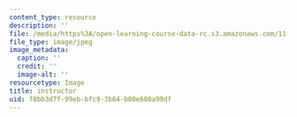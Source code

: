 ```yaml
---
content_type: resource
description: ''
file: /media/https%3A/open-learning-course-data-rc.s3.amazonaws.com/11-127j-computer-games-and-simulations-for-education-and-exploration-spring-2015/f0bb3d7f99ebbfc93b64b08e680a99df_instructor.JPG
file_type: image/jpeg
image_metadata:
  caption: ''
  credit: ''
  image-alt: ''
resourcetype: Image
title: instructor
uid: f0bb3d7f-99eb-bfc9-3b64-b08e680a99df
---
```

